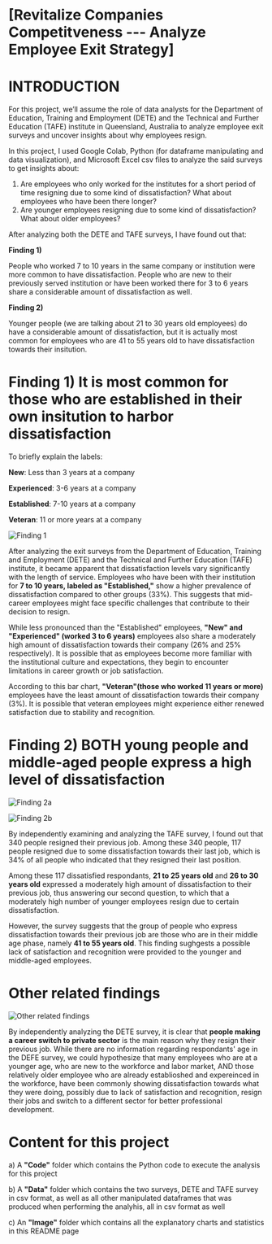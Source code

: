 # [Revitalize Companies Competitveness --- Analyze Employee Exit Strategy]

# INTRODUCTION
For this project, we’ll assume the role of data analysts for the Department of Education, Training and Employment (DETE) and the Technical and Further Education (TAFE) institute in Queensland, Australia to analyze employee exit surveys and uncover insights about why employees resign.

In this project, I used Google Colab, Python (for dataframe manipulating and data visualization), and Microsoft Excel csv files to analyze the said surveys to get insights about:

  1. Are employees who only worked for the institutes for a short period of time resigning due to some kind of dissatisfaction? What about employees who have been there longer?
  2. Are younger employees resigning due to some kind of dissatisfaction? What about older employees?

After analyzing both the DETE and TAFE surveys, I have found out that:

   **Finding 1)**
   
   People who worked 7 to 10 years in the same company or institution were more common to have dissatisfaction. People who are new to their previously served institution or have been worked there for 3 to 6 years share a considerable amount of dissatisfaction as well.

  
   **Finding 2)**
   
   Younger people (we are talking about 21 to 30 years old employees) do have a considerable amount of dissatisfaction, but it is actually most common for employees who are 41 to 55 years old to have dissatisfaction towards their insitution.

# Finding 1) It is most common for those who are established in their own insitution to harbor dissatisfaction
To briefly explain the labels:

**New**: Less than 3 years at a company

**Experienced**: 3-6 years at a company

**Established**: 7-10 years at a company

**Veteran**: 11 or more years at a company


![Finding 1](https://github.com/user-attachments/assets/ccc34fdb-b66c-4a4b-ad16-b23babbcadde)

After analyzing the exit surveys from the Department of Education, Training and Employment (DETE) and the Technical and Further Education (TAFE) institute, it became apparent that dissatisfaction levels vary significantly with the length of service. Employees who have been with their institution for **7 to 10 years, labeled as "Established,"** show a higher prevalence of dissatisfaction compared to other groups (33%). This suggests that mid-career employees might face specific challenges that contribute to their decision to resign.

While less pronounced than the "Established" employees, **"New" and "Experienced" (worked 3 to 6 years)** employees also share a moderately high amount of dissatisfaction towards their company (26% and 25% respectively). It is possible that as employees become more familiar with the institutional culture and expectations, they begin to encounter limitations in career growth or job satisfaction.

According to this bar chart, **"Veteran"(those who worked 11 years or more)** employees have the least amount of dissatisfaction towards their company (3%). It is possible that veteran employees might experience either renewed satisfaction due to stability and recognition.

# Finding 2) BOTH young people and middle-aged people express a high level of dissatisfaction

![Finding 2a](https://github.com/user-attachments/assets/81552025-d499-4482-b324-7d0d42c274f5)

![Finding 2b](https://github.com/user-attachments/assets/0f559f7f-f005-47b4-9a2d-15f62fff65ea)

By independently examining and analyzing the TAFE survey, I found out that 340 people resigned their previous job. Among these 340 people, 117 people resigned due to some dissatisfaction towards their last job, which is 34% of all people who indicated that they resigned their last position.

Among these 117 dissatisfied respondants, **21 to 25 years old** and **26 to 30 years old** expressed a moderately high amount of dissatisfaction to their previous job, thus answering our second question, to which that a moderately high number of younger employees resign due to certain dissatisfaction. 

However, the survey suggests that the group of people who express dissatisfaction towards their previous job are those who are in their middle age phase, namely **41 to 55 years old**. This finding sughgests a possible lack of satisfaction and recognition were provided to the younger and middle-aged employees.

# Other related findings

![Other related findings](https://github.com/user-attachments/assets/3aa665d1-316d-4ed6-bf2a-87905d0bf240)

By independently analyzing the DETE survey, it is clear that **people making a career switch to private sector** is the main reason why they resign their previous job. While there are no information regarding respondants' age in the DEFE survey, we could hypothesize that many employees who are at a younger age, who are new to the workforce and labor market, AND those relatively older employee who are already establioshed and expereinced in the workforce, have been commonly showing dissatisfaction towards what they were doing, possibly due to lack of satisfaction and recognition, resign their jobs and switch to a different sector for better professional development.

# Content for this project
a) A **"Code"** folder which contains the Python code to execute the analysis for this project

b) A **"Data"** folder which contains the two surveys, DETE and TAFE survey in csv format, as well as all other manipulated dataframes that was produced when performing the analyhis, all in csv format as well

c) An **"Image"** folder which contains all the explanatory charts and statistics in this README page

